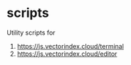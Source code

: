 # scripts
Utility scripts for
1. https://js.vectorindex.cloud/terminal
2. https://js.vectorindex.cloud/editor

